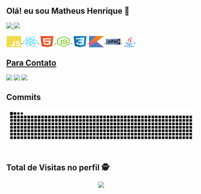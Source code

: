 ## Olá! eu sou Matheus Henrique 👋

<div>
  <a href="https://github.com/MatheusHenrique129">
  <img height="162em" src="https://github-readme-stats.vercel.app/api?username=MatheusHenrique129&hide=issues&show_icons=true&title_color=61dafb&text_color=FFFFFF&icon_color=61dafb&bg_color=20232a"/>
  <img height="162em" src="https://github-readme-stats.vercel.app/api/top-langs/?username=MatheusHenrique129&layout=compact&title_color=61dafb&text_color=FFFFFF&icon_color=61dafb&bg_color=20232a"/>
<div> 
  
  <div style="display: inline_block"><br>
  <img align="center" alt="Matheus-Js" height="30" width="40" src="https://raw.githubusercontent.com/devicons/devicon/master/icons/javascript/javascript-plain.svg">
  <img align="center" alt="Matheus-React" height="30" width="40" src="https://raw.githubusercontent.com/devicons/devicon/master/icons/react/react-original.svg">
  <img align="center" alt="Matheus-HTML" height="30" width="40" src="https://raw.githubusercontent.com/devicons/devicon/master/icons/html5/html5-original.svg">
  <img align="center" alt="Matheus-NODE" height="30" width="40" src="https://raw.githubusercontent.com/devicons/devicon/master/icons/nodejs/nodejs-original.svg">
  <img align="center" alt="Matheus-CSS" height="30" width="40" src="https://raw.githubusercontent.com/devicons/devicon/master/icons/css3/css3-original.svg">
  <img align="center" alt="Matheus-Kotlin" height="30" width="40" src="https://raw.githubusercontent.com/devicons/devicon/master/icons/kotlin/kotlin-original.svg">
  <img align="center" alt="Matheus-PHP" height="30" width="40" src="https://raw.githubusercontent.com/devicons/devicon/master/icons/php/php-original.svg">
  <img align="center" alt="Matheus-Java" height="30" width="40" src="https://raw.githubusercontent.com/devicons/devicon/master/icons/java/java-original.svg">
  
  ## Para Contato
  
<div> 
  <a href = "mailto: matheustennant@gmail.com"><img src="https://img.shields.io/badge/-Gmail-%23333?style=for-the-badge&logo=gmail&logoColor=white" target="_blank"></a>
  <a href="https://www.linkedin.com/in/matheus-henrique-657841206/" target="_blank"><img src="https://img.shields.io/badge/-LinkedIn-%230077B5?style=for-the-badge&logo=linkedin&logoColor=white" target="_blank"></a>  
  <a href="https://www.instagram.com/math_henrique.ofc/" target="_blank"><img src="https://img.shields.io/badge/-Instagram-8B008B?style=for-the-badge&logo=instagram&logoColor=white" target="_blank"></a>
</div>
  
## Commits
   
<div>  
  
  ![Snake animation](https://github.com/MatheusHenrique129/MatheusHenrique129/blob/output/github-contribution-grid-snake.svg) 
</div>
    
<p align="center"> 

 ## Total de Visitas no perfil :detective: <br>
 <p align="center"> 
   <img alingn="center" src="https://profile-counter.glitch.me/MatheusHenrique129/count.svg" />
 </p>

</p>
